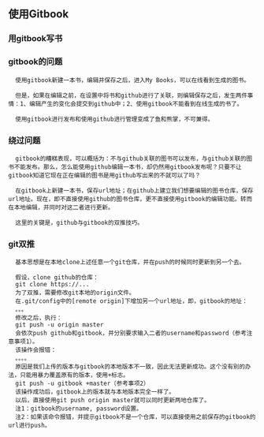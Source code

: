 ## 使用Gitbook

### 用gitbook写书

### gitbook的问题
      使用gitbook新建一本书，编辑并保存之后，进入My Books，可以在线看到生成的图书。
     
      但是，如果在编辑之前，在设置中将书和github进行了关联，则编辑保存之后，发生两件事情：1、编辑产生的变化会提交到github中；2、使用gitbook不能看到在线生成的书了。
     
      使用gitbook进行发布和使用github进行管理变成了鱼和熊掌，不可兼得。
### 绕过问题
      gitbook的糟糕表现，可以概括为：不与github关联的图书可以发布，与github关联的图书不能发布。那么，怎么能使用github编辑一本书，却仍然用gitbook发布呢？只要不让gitbook知道它现在正在编辑的图书是用github写出来的不就可以了吗？
     
      在gitbook上新建一本书，保存url地址；在github上建立我们想要编辑的图书仓库，保存url地址。现在，即不直接使用github的图书仓库，更不直接使用gitbook的编辑功能。转而在本地编辑，并同时对这二者进行更新。
      
      这里的关键是，github与gitbook的双推技巧。
      
### git双推
      基本思想是在本地clone上述任意一个git仓库，并在push的时候同时更新到另一个去。
      
      假设，clone github的仓库：
      git clone https://...
      为了双推，需要修改git本地的origin文件。
      在.git/config中的[remote origin]下增加另一个url地址，即，gitbook的地址：
      。。。
      修改之后，执行：
      git push -u origin master
      会依次push github和gitbook，并分别要求输入二者的username和password（参考注意事项1）。  
      该操作会报错：
      。。。。
      原因是我们上传的版本与gitbook的本地版本不一致，因此无法更新成功。这个没有别的办法，只能用暴力覆盖原有的版本，使用+标志。
      git push -u gitbook +master（参考事项2）
      该操作成功后，gitbook上的版本就与本地版本完全一样了。
      以后，直接使用git push origin master就可以同时更新两地仓库了。
      注1：gitbook的username, password设置。
      注2：如果该命令报错，并提示gitbook不是一个仓库，可以直接使用之前保存的gitbook的url进行push。
      
